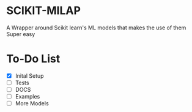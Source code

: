 # SCIKIT-MILAP
A Wrapper around Scikit learn's ML models that makes the use of them Super easy 


# To-Do List

- [x] Inital Setup
- [ ] Tests
- [ ] DOCS
- [ ] Examples
- [ ] More Models
